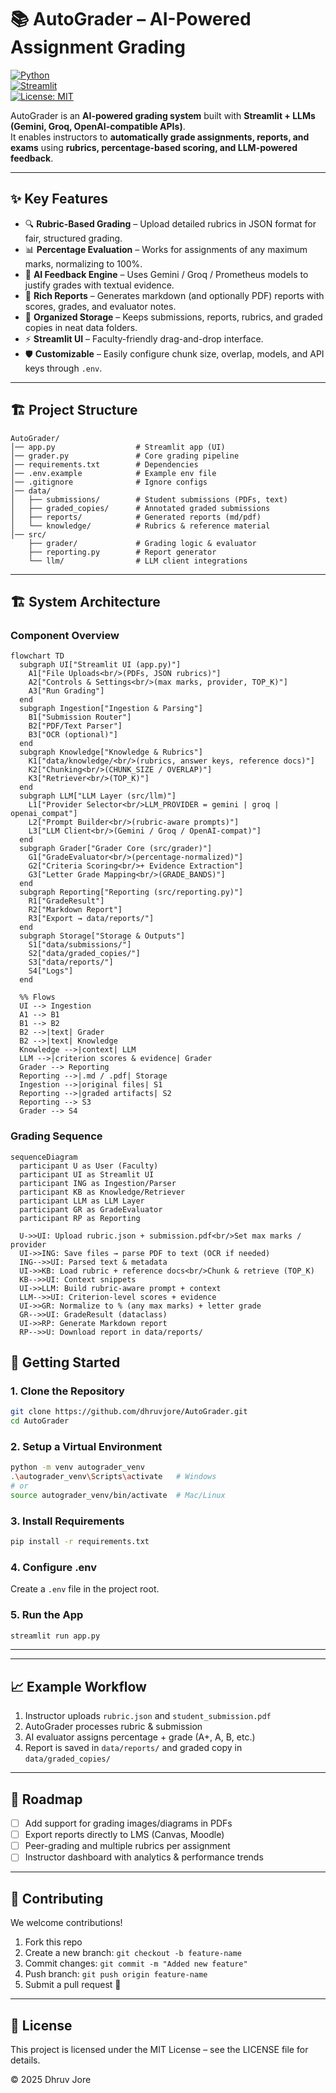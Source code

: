 # 📚 AutoGrader – AI-Powered Assignment Grading

[![Python](https://img.shields.io/badge/python-3.9%2B-blue.svg)](https://www.python.org/)  
[![Streamlit](https://img.shields.io/badge/Streamlit-App-red.svg)](https://streamlit.io/)  
[![License: MIT](https://img.shields.io/badge/License-MIT-green.svg)](LICENSE)  

AutoGrader is an **AI-powered grading system** built with **Streamlit + LLMs (Gemini, Groq, OpenAI-compatible APIs)**.  
It enables instructors to **automatically grade assignments, reports, and exams** using **rubrics, percentage-based scoring, and LLM-powered feedback**.  

---

## ✨ Key Features

- 🔍 **Rubric-Based Grading** – Upload detailed rubrics in JSON format for fair, structured grading.  
- 📊 **Percentage Evaluation** – Works for assignments of any maximum marks, normalizing to 100%.  
- 🧠 **AI Feedback Engine** – Uses Gemini / Groq / Prometheus models to justify grades with textual evidence.  
- 📑 **Rich Reports** – Generates markdown (and optionally PDF) reports with scores, grades, and evaluator notes.  
- 📂 **Organized Storage** – Keeps submissions, reports, rubrics, and graded copies in neat data folders.  
- ⚡ **Streamlit UI** – Faculty-friendly drag-and-drop interface.  
- 🛡️ **Customizable** – Easily configure chunk size, overlap, models, and API keys through `.env`.  

---



## 🏗️ Project Structure

```
AutoGrader/
│── app.py                  # Streamlit app (UI)
│── grader.py               # Core grading pipeline
│── requirements.txt        # Dependencies
│── .env.example            # Example env file
│── .gitignore              # Ignore configs
│── data/
│   ├── submissions/        # Student submissions (PDFs, text)
│   ├── graded_copies/      # Annotated graded submissions
│   ├── reports/            # Generated reports (md/pdf)
│   └── knowledge/          # Rubrics & reference material
│── src/
    ├── grader/             # Grading logic & evaluator
    ├── reporting.py        # Report generator
    └── llm/                # LLM client integrations
```

---

## 🏗️ System Architecture

### Component Overview

```mermaid
flowchart TD
  subgraph UI["Streamlit UI (app.py)"]
    A1["File Uploads<br/>(PDFs, JSON rubrics)"]
    A2["Controls & Settings<br/>(max marks, provider, TOP_K)"]
    A3["Run Grading"]
  end
  subgraph Ingestion["Ingestion & Parsing"]
    B1["Submission Router"]
    B2["PDF/Text Parser"]
    B3["OCR (optional)"]
  end
  subgraph Knowledge["Knowledge & Rubrics"]
    K1["data/knowledge/<br/>(rubrics, answer keys, reference docs)"]
    K2["Chunking<br/>(CHUNK_SIZE / OVERLAP)"]
    K3["Retriever<br/>(TOP_K)"]
  end
  subgraph LLM["LLM Layer (src/llm)"]
    L1["Provider Selector<br/>LLM_PROVIDER = gemini | groq | openai_compat"]
    L2["Prompt Builder<br/>(rubric-aware prompts)"]
    L3["LLM Client<br/>(Gemini / Groq / OpenAI-compat)"]
  end
  subgraph Grader["Grader Core (src/grader)"]
    G1["GradeEvaluator<br/>(percentage-normalized)"]
    G2["Criteria Scoring<br/>+ Evidence Extraction"]
    G3["Letter Grade Mapping<br/>(GRADE_BANDS)"]
  end
  subgraph Reporting["Reporting (src/reporting.py)"]
    R1["GradeResult"]
    R2["Markdown Report"]
    R3["Export → data/reports/"]
  end
  subgraph Storage["Storage & Outputs"]
    S1["data/submissions/"]
    S2["data/graded_copies/"]
    S3["data/reports/"]
    S4["Logs"]
  end
  
  %% Flows
  UI --> Ingestion
  A1 --> B1
  B1 --> B2
  B2 -->|text| Grader
  B2 -->|text| Knowledge
  Knowledge -->|context| LLM
  LLM -->|criterion scores & evidence| Grader
  Grader --> Reporting
  Reporting -->|.md / .pdf| Storage
  Ingestion -->|original files| S1
  Reporting -->|graded artifacts| S2
  Reporting --> S3
  Grader --> S4
```

### Grading Sequence

```mermaid
sequenceDiagram
  participant U as User (Faculty)
  participant UI as Streamlit UI
  participant ING as Ingestion/Parser
  participant KB as Knowledge/Retriever
  participant LLM as LLM Layer
  participant GR as GradeEvaluator
  participant RP as Reporting
  
  U->>UI: Upload rubric.json + submission.pdf<br/>Set max marks / provider
  UI->>ING: Save files → parse PDF to text (OCR if needed)
  ING-->>UI: Parsed text & metadata
  UI->>KB: Load rubric + reference docs<br/>Chunk & retrieve (TOP_K)
  KB-->>UI: Context snippets
  UI->>LLM: Build rubric-aware prompt + context
  LLM-->>UI: Criterion-level scores + evidence
  UI->>GR: Normalize to % (any max marks) + letter grade
  GR-->>UI: GradeResult (dataclass)
  UI->>RP: Generate Markdown report
  RP-->>U: Download report in data/reports/
```
## 🚀 Getting Started

### 1. Clone the Repository
```bash
git clone https://github.com/dhruvjore/AutoGrader.git
cd AutoGrader
```

### 2. Setup a Virtual Environment
```bash
python -m venv autograder_venv
.\autograder_venv\Scripts\activate   # Windows
# or
source autograder_venv/bin/activate  # Mac/Linux
```

### 3. Install Requirements
```bash
pip install -r requirements.txt
```

### 4. Configure .env
Create a `.env` file in the project root.



### 5. Run the App
```bash
streamlit run app.py
```

---
---

## 📈 Example Workflow

1. Instructor uploads `rubric.json` and `student_submission.pdf`
2. AutoGrader processes rubric & submission
3. AI evaluator assigns percentage + grade (A+, A, B, etc.)
4. Report is saved in `data/reports/` and graded copy in `data/graded_copies/`

---

## 🔮 Roadmap

- [ ] Add support for grading images/diagrams in PDFs
- [ ] Export reports directly to LMS (Canvas, Moodle)
- [ ] Peer-grading and multiple rubrics per assignment
- [ ] Instructor dashboard with analytics & performance trends

---

## 🤝 Contributing

We welcome contributions!

1. Fork this repo
2. Create a new branch: `git checkout -b feature-name`
3. Commit changes: `git commit -m "Added new feature"`
4. Push branch: `git push origin feature-name`
5. Submit a pull request 🚀

---

## 📜 License

This project is licensed under the MIT License – see the LICENSE file for details.

© 2025 Dhruv Jore
